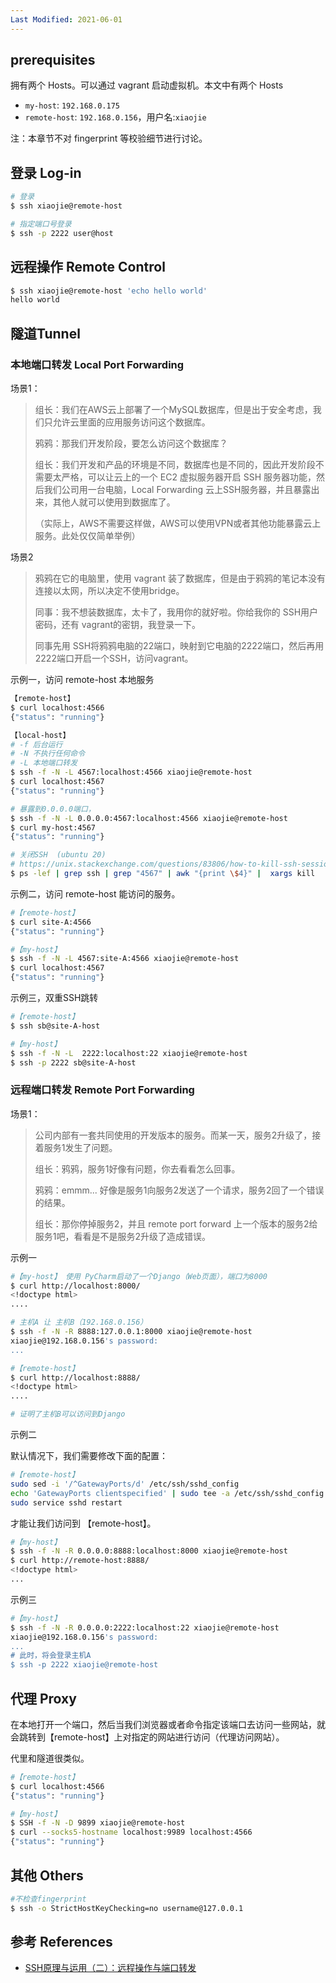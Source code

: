```yaml
---
Last Modified: 2021-06-01
---
```


## prerequisites

拥有两个 Hosts。可以通过 vagrant 启动虚拟机。本文中有两个 Hosts

- `my-host`: `192.168.0.175`
- `remote-host`: `192.168.0.156`，用户名:`xiaojie`

注：本章节不对 fingerprint 等校验细节进行讨论。

## 登录 Log-in 

```bash
# 登录
$ ssh xiaojie@remote-host

# 指定端口号登录
$ ssh -p 2222 user@host
```

## 远程操作 Remote Control

```bash
$ ssh xiaojie@remote-host 'echo hello world'
hello world
```

## 隧道Tunnel 

### 本地端口转发 Local Port Forwarding

场景1：

> 组长：我们在AWS云上部署了一个MySQL数据库，但是出于安全考虑，我们只允许云里面的应用服务访问这个数据库。
>
> 鸦鸦：那我们开发阶段，要怎么访问这个数据库？
>
> 组长：我们开发和产品的环境是不同，数据库也是不同的，因此开发阶段不需要太严格，可以让云上的一个 EC2 虚拟服务器开启 SSH 服务器功能，然后我们公司用一台电脑，Local Forwarding 云上SSH服务器，并且暴露出来，其他人就可以使用到数据库了。
>
> （实际上，AWS不需要这样做，AWS可以使用VPN或者其他功能暴露云上服务。此处仅仅简单举例）

场景2

> 鸦鸦在它的电脑里，使用 vagrant 装了数据库，但是由于鸦鸦的笔记本没有连接以太网，所以决定不使用bridge。
>
> 同事：我不想装数据库，太卡了，我用你的就好啦。你给我你的 SSH用户密码，还有 vagrant的密钥，我登录一下。
>
> 同事先用 SSH将鸦鸦电脑的22端口，映射到它电脑的2222端口，然后再用2222端口开启一个SSH，访问vagrant。

示例一，访问 remote-host 本地服务

```bash
【remote-host】
$ curl localhost:4566
{"status": "running"}
```

```bash
【local-host】
# -f 后台运行
# -N 不执行任何命令
# -L 本地端口转发
$ ssh -f -N -L 4567:localhost:4566 xiaojie@remote-host 
$ curl localhost:4567
{"status": "running"}

# 暴露到0.0.0.0端口，
$ ssh -f -N -L 0.0.0.0:4567:localhost:4566 xiaojie@remote-host
$ curl my-host:4567
{"status": "running"}

# 关闭SSH  (ubuntu 20)
# https://unix.stackexchange.com/questions/83806/how-to-kill-ssh-session-that-was-started-with-the-f-option-run-in-background
$ ps -lef | grep ssh | grep "4567" | awk "{print \$4}" |  xargs kill
```

示例二，访问 remote-host 能访问的服务。

```bash
#【remote-host】
$ curl site-A:4566
{"status": "running"}
```

```bash
#【my-host】
$ ssh -f -N -L 4567:site-A:4566 xiaojie@remote-host
$ curl localhost:4567
{"status": "running"}
```

示例三，双重SSH跳转

```bash
#【remote-host】
$ ssh sb@site-A-host
```

```bash
#【my-host】
$ ssh -f -N -L  2222:localhost:22 xiaojie@remote-host
$ ssh -p 2222 sb@site-A-host
```

### 远程端口转发 Remote Port Forwarding

场景1：

> 公司内部有一套共同使用的开发版本的服务。而某一天，服务2升级了，接着服务1发生了问题。
>
> 组长：鸦鸦，服务1好像有问题，你去看看怎么回事。
>
> 鸦鸦：emmm... 好像是服务1向服务2发送了一个请求，服务2回了一个错误的结果。
>
> 组长：那你停掉服务2，并且 remote port forward 上一个版本的服务2给服务1吧，看看是不是服务2升级了造成错误。

示例一

```bash
#【my-host】 使用 PyCharm启动了一个Django（Web页面），端口为8000
$ curl http://localhost:8000/
<!doctype html>
....

# 主机A 让 主机B（192.168.0.156）
$ ssh -f -N -R 8888:127.0.0.1:8000 xiaojie@remote-host
xiaojie@192.168.0.156's password:
...
```

```bash
#【remote-host】
$ curl http://localhost:8888/
<!doctype html>
....

# 证明了主机B可以访问到Django
```

示例二

默认情况下，我们需要修改下面的配置：

```bash
#【remote-host】
sudo sed -i '/^GatewayPorts/d' /etc/ssh/sshd_config 
echo 'GatewayPorts clientspecified' | sudo tee -a /etc/ssh/sshd_config
sudo service sshd restart
```

才能让我们访问到 【remote-host】。

```bash
#【my-host】
$ ssh -f -N -R 0.0.0.0:8888:localhost:8000 xiaojie@remote-host
$ curl http://remote-host:8888/
<!doctype html>
...
```

示例三

```bash
#【my-host】
$ ssh -f -N -R 0.0.0.0:2222:localhost:22 xiaojie@remote-host
xiaojie@192.168.0.156's password:
...
# 此时，将会登录主机A
$ ssh -p 2222 xiaojie@remote-host

```

## 代理 Proxy

在本地打开一个端口，然后当我们浏览器或者命令指定该端口去访问一些网站，就会跳转到【remote-host】上对指定的网站进行访问（代理访问网站）。

代里和隧道很类似。

```bash
#【remote-host】
$ curl localhost:4566
{"status": "running"}
```

```bash
#【my-host】
$ SSH -f -N -D 9899 xiaojie@remote-host
$ curl --socks5-hostname localhost:9989 localhost:4566
{"status": "running"}
```

## 其他 Others

```bash
#不检查fingerprint
$ ssh -o StrictHostKeyChecking=no username@127.0.0.1 
```



## 参考 References

- [SSH原理与运用（二）：远程操作与端口转发](http://www.ruanyifeng.com/blog/2011/12/ssh_port_forwarding.html)


